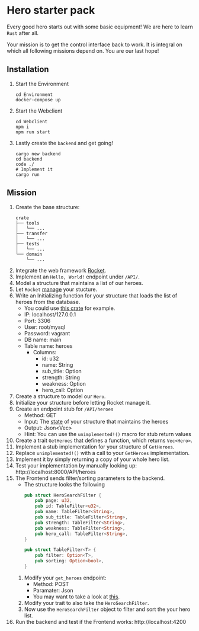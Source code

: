 # Hero starter pack
Every good hero starts out with some basic equipment! We are here to learn `Rust` after all.

Your mission is to get the control interface back to work. It is integral on which all following missions depend on. You are our last hope!

## Installation
1. Start the Environment
    ```shell-script
    cd Environment
    docker-compose up
    ```
2. Start the Webclient
    ```shell-script
    cd Webclient
    npm i
    npm run start
    ```
3. Lastly create the `backend` and get going!
    ```shell-script
    cargo new backend
    cd backend
    code ./
    # Implement it
    cargo run
    ``` 

## Mission
1. Create the base structure:
    ```shell-script
    crate
    ├── tools
    │   └── ...
    ├── transfer
    │   └── ...
    ├── tests
    │   └── ...
    └── domain
        └── ...
    ```
2. Integrate the web framework [Rocket](https://rocket.rs/).
3. Implement an `Hello, World!` endpoint under `/API/`.
4. Model a structure that maintains a list of our heroes.
5. Let `Rocket` [manage](https://rocket.rs/v0.4/guide/state/#managed-state) your stucture.
6. Write an Initializing function for your structure that loads the list of heroes from the database.
    * You could use [this crate](https://docs.rs/mysql/18.0.0/mysql/) for example.
    * IP: localhost/127.0.0.1
    * Port: 3306
    * User: root/mysql
    * Password: vagrant
    * DB name: main
    * Table name: heroes
        * Columns:
            * id: u32
            * name: String
            * sub_title: Option<String>
            * strength: String
            * weakness: Option<string>
            * hero_call: Option<string>
7. Create a structure to model our `Hero`.
8. Initialize your structure before letting Rocket manage it.
9. Create an endpoint stub for `/API/heroes`
    * Method: GET
    * Input: The [state](https://rocket.rs/v0.4/guide/state/#retrieving-state) of your structure that maintains the heroes
    * Output: Json<Vec<Hero>>
    * Hint: You can use the `unimplemented!()` macro for stub return values
10. Create a trait `GetHeroes` that defines a function, which returns `Vec<Hero>`.
11. Implement a stub implementation for your structure of `GetHeroes`.
12. Replace `unimplemented!()` with a call to your `GetHeroes` implementation.
13. Implement it by simply returning a copy of your whole hero list.
14. Test your implementation by manually looking up: http://localhost:8000/API/heroes
15. The Frontend sends filter/sorting parameters to the backend.
    * The structure looks the following
        ```rust
        pub struct HeroSearchFilter {
            pub page: u32,
            pub id: TableFilter<u32>,
            pub name: TableFilter<String>,
            pub sub_title: TableFilter<String>,
            pub strength: TableFilter<String>,
            pub weakness: TableFilter<String>,
            pub hero_call: TableFilter<String>,
        }
        ```
        ```rust
        pub struct TableFilter<T> {
            pub filter: Option<T>,
            pub sorting: Option<bool>,
        }
        ```
    1. Modify your `get_heroes` endpoint:
        * Method: POST
        * Paramater: Json<HeroSearchFilter>
        * You may want to take a look at [this](https://rocket.rs/v0.4/guide/requests/#format).
    2. Modify your trait to also take the `HeroSearchFilter`.
    3. Now use the `HeroSearchFilter` object to filter and sort the your hero list.
16. Run the backend and test if the Frontend works: http://localhost:4200